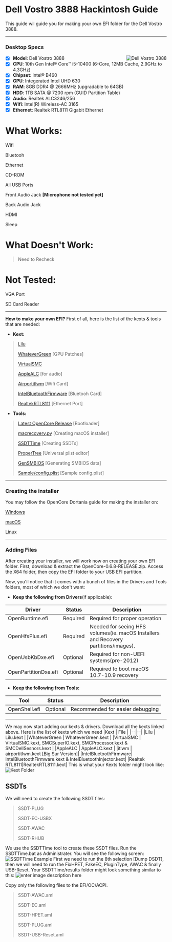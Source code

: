 # Dell Vostro 3888 Hackintosh Guide
This guide wil guide you for making your own EFI folder for the Dell Vostro 3888.
 
 --------------------------------------------------------------------------------------------
### Desktop Specs
<img src="https://microless.com/cdn/product_description/6437630_1613377018.jpg" alt="Dell Vostro 3888" align="right">

- [x] <b>Model</b>: Dell Vostro 3888
- [x] <b>CPU</b>: 10th Gen Intel® Core™ i5-10400 (6-Core, 12MB Cache, 2.9GHz to 4.3GHz)
- [x] <b>Chipset</b>: Intel® B460
- [x] <b>GPU</b>: Integerated Intel UHD 630
- [x] <b>RAM</b>: 8GB DDR4 @ 2666MHz (upgradable to 64GB)
- [x] <b>HDD</b>: 1TB SATA @ 7200 rpm (GUID Partition Table)
- [x] <b>Audio</b>: Realtek ALC3246/256
- [x] <b>Wifi</b>: Intel(R) Wireless-AC 3165
- [x] <b>Ethernet</b>: Realtek RTL8111 Gigabit Ethernet
 
# What Works:
Wifi

Bluetooh

Ethernet

CD-ROM

All USB Ports

Front Audio Jack **[Microphone not tested yet]**

Back Audio Jack

HDMI

Sleep


# What Doesn't Work:
> Need to Recheck

# Not Tested:
VGA Port

SD Card Reader


-------------------------------------------------------
**How to make your own EFI?**
First of all, here is the list of the kexts & tools that are needed:
 - **Kext:**
>[Lilu](https://github.com/acidanthera/lilu/releases)
>
>[WhateverGreen](https://github.com/acidanthera/WhateverGreen/releases) [GPU Patches]
>
>[VirtualSMC](https://github.com/acidanthera/virtualsmc/releases)
>
>[AppleALC](https://github.com/acidanthera/AppleALC) [for audio]
>
>[Airportitlwm](https://github.com/OpenIntelWireless/itlwm/releases) [Wifi Card]
>
>[IntelBluetoothFirmware](https://github.com/OpenIntelWireless/IntelBluetoothFirmware/releases) [Bluetooh Card]
>
>[RealtekRTL8111](https://github.com/acidanthera/OpenCorePkg/releases) [Ethernet Port]


- **Tools:**
>[Latest OpenCore Release](https://github.com/acidanthera/OpenCorePkg/releases/) [Bootloader]
>
>[macrecovery.py](https://github.com/acidanthera/OpenCorePkg/releases) [Creating macOS installer]
>
>[SSDTTime](https://github.com/corpnewt/SSDTTime) [Creating SSDTs]
>
>[ProperTree](https://github.com/corpnewt/ProperTree) [Universal plist editor]
>
>[GenSMBIOS](https://github.com/corpnewt/GenSMBIOS) [Generating SMBIOS data]
>
>[Sample/config.plist](https://github.com/acidanthera/OpenCorePkg/releases) [Sample config.plist]
>
--------------------------------------------------------------------------------------------
### Creating the installer
You may follow the OpenCore Dortania guide for making the installer on:

[Windows](https://dortania.github.io/OpenCore-Install-Guide/installer-guide/winblows-install.html#downloading-macos)

[macOS](https://dortania.github.io/OpenCore-Install-Guide/installer-guide/mac-install.html#downloading-macos-modern-os)

[Linux](https://dortania.github.io/OpenCore-Install-Guide/installer-guide/linux-install.html)

-----
### Adding Files
After creating your installer, we will work now on creating your own EFI folder.
First, download & extract the OpenCore-0.6.8-RELEASE.zip. Access the X64 folder, then copy the EFI folder to your USB EFI partition.

Now, you'll notice that it comes with a bunch of files in the Drivers and Tools folders, most of which we don't want:

-   **Keep the following from Drivers**(if applicable):

|Driver | Status | Description |
|--|--|--|
| OpenRuntime.efi | Required | Required for proper operation |
| OpenHfsPlus.efi | Required | Needed for seeing HFS volumes(ie. macOS Installers and Recovery partitions/images). |
|OpenUsbKbDxe.efi  | Optional | Required for non-UEFI systems(pre-2012) |
|OpenPartitionDxe.efi | Optional | Required to boot macOS 10.7-10.9 recovery |

-   **Keep the following from Tools:**

|Tool | Status | Description |
|--|--|--|
|OpenShell.efi  | Optional | Recommended for easier debugging |

---
We may now start adding our kexts & drivers.
Download all the kexts linked above. Here is the list of kexts which we need
|Kext  | File |
|--|--|
|Lilu  | Lilu.kext |
|WhateverGreen  | WhateverGreen.kext |
|VirtualSMC | VirtualSMC.kext, SMCSuperIO.kext, SMCProcessor.kext & SMCDellSesnors.kext |
|AppleALC  | AppleALC.kext |
|itlwm  | airportitlwm.kext [Big Sur Version]|
|IntelBluetoothFirmware| IntelBluetoothFirmware.kext & IntelBluetoothInjector.kext|
|Realtek RTL8111|RealtekRTL8111.kext|
This is what your Kexts folder might look like:
![Kext Folder](https://github.com/HassanElDessouki/DV3888-Hackintosh/blob/main/pics/T92RmjoODm.jpg?raw=true)

## SSDTs
We will need to create the following SSDT files:
> SSDT-PLUG
> 
> SSDT-EC-USBX
> 
> SSDT-AWAC
> 
> SSDT-RHUB
> 

We use the SSDTTime tool to create these SSDT files. Run the SSDTTime.bat as Administrater. You will see the following screen:![SSDTTime Example](https://github.com/HassanElDessouki/DV3888-Hackintosh/blob/main/pics/3Pyp4GrAVt.jpg?raw=true)
First we need to run the 8th selection [Dump DSDT], then we will need to run the FixHPET, FakeEC, PluginType, AWAC & finally USB-Reset.
Your SSDTTime/results folder might look something similar to this:
![enter image description here](https://github.com/HassanElDessouki/DV3888-Hackintosh/blob/main/pics/VnUkiabvup.jpg?raw=true)


Copy only the following files to the EFI/OC/ACPI.
>SSDT-AWAC.aml
>
>SSDT-EC.aml
>
>SSDT-HPET.aml
>
>SSDT-PLUG.aml
>
>SSDT-USB-Reset.aml
>
